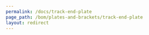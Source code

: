 ```yaml
---
permalink: /docs/track-end-plate
page_path: /bom/plates-and-brackets/track-end-plate
layout: redirect
---
```



